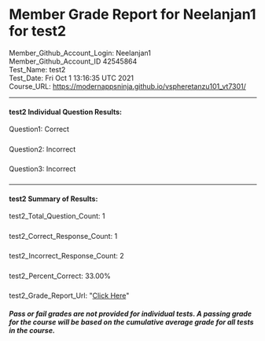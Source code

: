 # Member Grade Report for Neelanjan1 for test2  
   
Member_Github_Account_Login: Neelanjan1  
Member_Github_Account_ID 42545864  
Test_Name: test2  
Test_Date: Fri Oct  1 13:16:35 UTC 2021  
Course_URL: https://modernappsninja.github.io/vspheretanzu101_vt7301/  
   
---  
#### test2 Individual Question Results:  
Question1: Correct  
#####  
Question2: Incorrect  
#####  
Question3: Incorrect  
#####  
---  
#### test2 Summary of Results:  
test2_Total_Question_Count: 1  
#####  
test2_Correct_Response_Count: 1  
#####  
test2_Incorrect_Response_Count: 2  
#####  
test2_Percent_Correct: 33.00%  
#####  
test2_Grade_Report_Url: "[Click Here](https://github.com/modernappsninjas/Neelanjan1/blob/main/static/userdata/courses/vspheretanzu101_vt7301/grade_report.pr1332.test2.md)"
##### Pass or fail grades are not provided for individual tests. A passing grade for the course will be based on the cumulative average grade for all tests in the course.  
